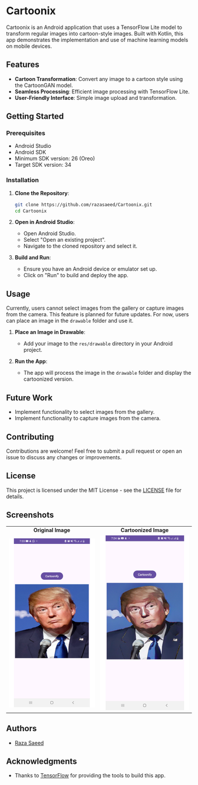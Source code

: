 # Cartoonix

Cartoonix is an Android application that uses a TensorFlow Lite model to transform regular images into cartoon-style images. Built with Kotlin, this app demonstrates the implementation and use of machine learning models on mobile devices.

## Features

- **Cartoon Transformation**: Convert any image to a cartoon style using the CartoonGAN model.
- **Seamless Processing**: Efficient image processing with TensorFlow Lite.
- **User-Friendly Interface**: Simple image upload and transformation.

## Getting Started

### Prerequisites

- Android Studio
- Android SDK
- Minimum SDK version: 26 (Oreo)
- Target SDK version: 34

### Installation

1. **Clone the Repository**:

    ```sh
    git clone https://github.com/razasaeed/Cartoonix.git
    cd Cartoonix
    ```

2. **Open in Android Studio**:

    - Open Android Studio.
    - Select "Open an existing project".
    - Navigate to the cloned repository and select it.

3. **Build and Run**:

    - Ensure you have an Android device or emulator set up.
    - Click on "Run" to build and deploy the app.

## Usage

Currently, users cannot select images from the gallery or capture images from the camera. This feature is planned for future updates. For now, users can place an image in the `drawable` folder and use it.

1. **Place an Image in Drawable**:

    - Add your image to the `res/drawable` directory in your Android project.

2. **Run the App**:

    - The app will process the image in the `drawable` folder and display the cartoonized version.

## Future Work

- Implement functionality to select images from the gallery.
- Implement functionality to capture images from the camera.

## Contributing

Contributions are welcome! Feel free to submit a pull request or open an issue to discuss any changes or improvements.

## License

This project is licensed under the MIT License - see the [LICENSE](LICENSE) file for details.

## Screenshots

<table>
  <tr>
    <td align="center"><b>Original Image</b></td>
    <td align="center"><b>Cartoonized Image</b></td>
  </tr>
  <tr>
    <td align="center"><img src="original_image.png" alt="Original Image" width="300"/></td>
    <td align="center"><img src="cartoonized_image.png" alt="Cartoonized Image" width="300"/></td>
  </tr>
</table>

## Authors

- [Raza Saeed](https://github.com/razasaeed)

## Acknowledgments

- Thanks to [TensorFlow](https://www.tensorflow.org/lite) for providing the tools to build this app.
